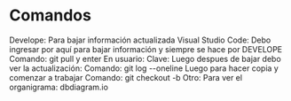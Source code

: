 # Comandos
Develope: Para bajar información actualizada
Visual Studio Code: Debo ingresar por aquí para bajar información y siempre se hace por DEVELOPE
Comando: git pull y enter
En usuario: 
Clave:
Luego despues de bajar debo ver la actualización: 
Comando: git log --oneline
Luego para hacer copia y comenzar a trabajar 
Comando: git checkout -b
Otro: Para ver el organigrama: dbdiagram.io


